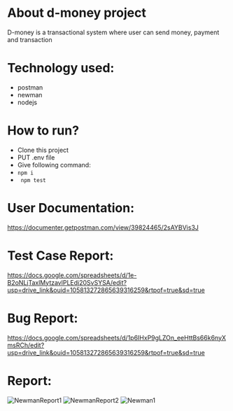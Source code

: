 # About d-money project
D-money is a transactional system where user can send money, payment and transaction

# Technology used:
- postman
- newman
- nodejs

# How to run?
- Clone this project
- PUT .env file
- Give following command:
- ``` npm i ```
- ``` npm test```

# User Documentation:
https://documenter.getpostman.com/view/39824465/2sAYBVis3J

# Test Case Report:
https://docs.google.com/spreadsheets/d/1e-B2oNLjTaxlMytzavlPLEdj20SvSYSA/edit?usp=drive_link&ouid=105813272865639316259&rtpof=true&sd=true

# Bug Report:
https://docs.google.com/spreadsheets/d/1p6IHxP9gLZOn_eeHttBs66k6nyXmsRCh/edit?usp=drive_link&ouid=105813272865639316259&rtpof=true&sd=true

# Report: 
![NewmanReport1](https://github.com/user-attachments/assets/8985e410-5d7e-472f-95ec-16ee52d50117)
![NewmanReport2](https://github.com/user-attachments/assets/7ad41639-8a6e-47be-a39e-f2641e2869ee)
![Newman1](https://github.com/user-attachments/assets/3af0d567-07d9-41e8-9341-4d1c99a00f4e)



